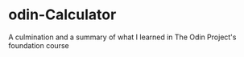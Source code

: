 # odin-Calculator

A culmination and a summary of what I learned in The Odin Project's foundation course
